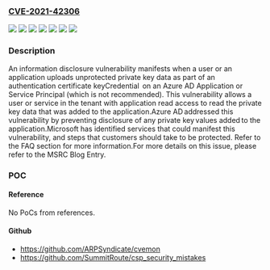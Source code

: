 ### [CVE-2021-42306](https://cve.mitre.org/cgi-bin/cvename.cgi?name=CVE-2021-42306)
![](https://img.shields.io/static/v1?label=Product&message=Azure%20Active%20Directory&color=blue)
![](https://img.shields.io/static/v1?label=Product&message=Azure%20Automation&color=blue)
![](https://img.shields.io/static/v1?label=Product&message=Azure%20Migrate&color=blue)
![](https://img.shields.io/static/v1?label=Product&message=Azure%20Site%20Recovery&color=blue)
![](https://img.shields.io/static/v1?label=Version&message=%3D%20N%2FA%20&color=brighgreen)
![](https://img.shields.io/static/v1?label=Version&message=1.0.0%3C%20publication%20&color=brighgreen)
![](https://img.shields.io/static/v1?label=Vulnerability&message=Elevation%20of%20Privilege&color=brighgreen)

### Description

An information disclosure vulnerability manifests when a user or an application uploads unprotected private key data as part of an authentication certificate keyCredential  on an Azure AD Application or Service Principal (which is not recommended). This vulnerability allows a user or service in the tenant with application read access to read the private key data that was added to the application.Azure AD addressed this vulnerability by preventing disclosure of any private key values added to the application.Microsoft has identified services that could manifest this vulnerability, and steps that customers should take to be protected. Refer to the FAQ section for more information.For more details on this issue, please refer to the MSRC Blog Entry.

### POC

#### Reference
No PoCs from references.

#### Github
- https://github.com/ARPSyndicate/cvemon
- https://github.com/SummitRoute/csp_security_mistakes

